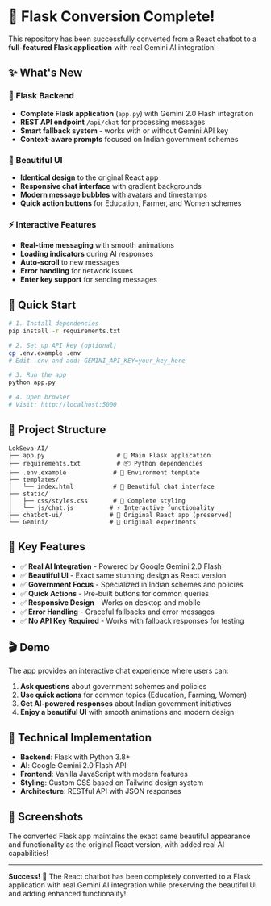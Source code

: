 # 🎉 Flask Conversion Complete!

This repository has been successfully converted from a React chatbot to a **full-featured Flask application** with real Gemini AI integration!

## ✨ What's New

### 🔧 Flask Backend
- **Complete Flask application** (`app.py`) with Gemini 2.0 Flash integration
- **REST API endpoint** `/api/chat` for processing messages
- **Smart fallback system** - works with or without Gemini API key
- **Context-aware prompts** focused on Indian government schemes

### 🎨 Beautiful UI
- **Identical design** to the original React app
- **Responsive chat interface** with gradient backgrounds
- **Modern message bubbles** with avatars and timestamps
- **Quick action buttons** for Education, Farmer, and Women schemes

### ⚡ Interactive Features
- **Real-time messaging** with smooth animations
- **Loading indicators** during AI responses
- **Auto-scroll** to new messages
- **Error handling** for network issues
- **Enter key support** for sending messages

## 🚀 Quick Start

```bash
# 1. Install dependencies
pip install -r requirements.txt

# 2. Set up API key (optional)
cp .env.example .env
# Edit .env and add: GEMINI_API_KEY=your_key_here

# 3. Run the app
python app.py

# 4. Open browser
# Visit: http://localhost:5000
```

## 📁 Project Structure

```
LokSeva-AI/
├── app.py                    # 🚀 Main Flask application
├── requirements.txt          # 📦 Python dependencies  
├── .env.example             # 🔑 Environment template
├── templates/
│   └── index.html           # 🎨 Beautiful chat interface
├── static/
│   ├── css/styles.css       # 💅 Complete styling
│   └── js/chat.js          # ⚡ Interactive functionality
├── chatbot-ui/             # 📁 Original React app (preserved)
└── Gemini/                 # 📁 Original experiments
```

## 🎯 Key Features

- ✅ **Real AI Integration** - Powered by Google Gemini 2.0 Flash
- ✅ **Beautiful UI** - Exact same stunning design as React version
- ✅ **Government Focus** - Specialized in Indian schemes and policies
- ✅ **Quick Actions** - Pre-built buttons for common queries
- ✅ **Responsive Design** - Works on desktop and mobile
- ✅ **Error Handling** - Graceful fallbacks and error messages
- ✅ **No API Key Required** - Works with fallback responses for testing

## 🎬 Demo

The app provides an interactive chat experience where users can:

1. **Ask questions** about government schemes and policies
2. **Use quick actions** for common topics (Education, Farming, Women)
3. **Get AI-powered responses** about Indian government initiatives
4. **Enjoy a beautiful UI** with smooth animations and modern design

## 🔧 Technical Implementation

- **Backend**: Flask with Python 3.8+
- **AI**: Google Gemini 2.0 Flash API
- **Frontend**: Vanilla JavaScript with modern features
- **Styling**: Custom CSS based on Tailwind design system
- **Architecture**: RESTful API with JSON responses

## 📸 Screenshots

The converted Flask app maintains the exact same beautiful appearance and functionality as the original React version, with added real AI capabilities!

---

**Success!** 🎉 The React chatbot has been completely converted to a Flask application with real Gemini AI integration while preserving the beautiful UI and adding enhanced functionality!